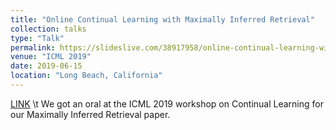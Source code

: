 ```yaml
---
title: "Online Continual Learning with Maximally Inferred Retrieval"
collection: talks
type: "Talk"
permalink: https://slideslive.com/38917958/online-continual-learning-with-maximally-inferred-retrieval.html
venue: "ICML 2019"
date: 2019-06-15
location: "Long Beach, California"
---
```


[LINK](https://slideslive.com/38917958/online-continual-learning-with-maximally-inferred-retrieval) \t We got an oral at the ICML 2019 workshop on Continual Learning for our Maximally Inferred Retrieval paper.
